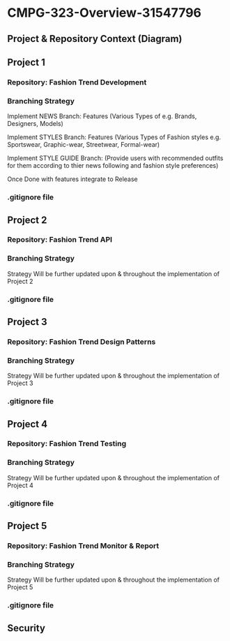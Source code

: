 # CMPG-323-Overview-31547796

## Project & Repository Context (Diagram)

## Project 1
### Repository: Fashion Trend Development

### Branching Strategy
Implement NEWS Branch:
Features (Various Types of e.g. Brands, Designers, Models)

Implement STYLES Branch:
Features (Various Types of Fashion styles e.g. Sportswear, Graphic-wear, Streetwear, Formal-wear)

Implement STYLE GUIDE Branch: (Provide users with recommended outfits for them according to thier news following and fashion style preferences) 

Once Done with features integrate to Release

### .gitignore file


## Project 2
### Repository: Fashion Trend API

### Branching Strategy
Strategy Will be further updated upon & throughout the implementation of Project 2

### .gitignore file


## Project 3
### Repository: Fashion Trend Design Patterns

### Branching Strategy
Strategy Will be further updated upon & throughout the implementation of Project 3

### .gitignore file


## Project 4
### Repository: Fashion Trend Testing

### Branching Strategy
Strategy Will be further updated upon & throughout the implementation of Project 4

### .gitignore file


## Project 5
### Repository: Fashion Trend Monitor & Report

### Branching Strategy
Strategy Will be further updated upon & throughout the implementation of Project 5

### .gitignore file


## Security
